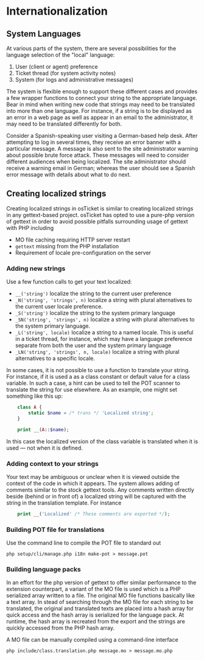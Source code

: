 Internationalization
====================

System Languages
----------------
At various parts of the system, there are several possibilities for the
language selection of the "local" language:

  1. User (client or agent) preference
  2. Ticket thread (for system activity notes)
  3. System (for logs and administrative messages)

The system is flexible enough to support these different cases and provides
a few wrapper functions to connect your string to the appropriate language.
Bear in mind when writing new code that strings may need to be translated
into more than one language. For instance, if a string is to be displayed as
an error in a web page as well as appear in an email to the administrator,
it may need to be translated differently for both.

Consider a Spanish-speaking user visiting a German-based help desk. After
attempting to log in several times, they receive an error banner with a
particular message. A message is also sent to the site administrator warning
about possible brute force attack. These messages will need to consider
different audiences when being localized. The site administrator should
receive a warning email in German; whereas the user should see a Spanish
error message with details about what to do next.

Creating localized strings
--------------------------
Creating localized strings in osTicket is similar to creating localized
strings in any gettext-based project. osTicket has opted to use a pure-php
version of gettext in order to avoid possible pitfalls surrounding usage of
gettext with PHP including

  * MO file caching requiring HTTP server restart
  * `gettext` missing from the PHP installation
  * Requirement of locale pre-configuration on the server

### Adding new strings

Use a few function calls to get your text localized:

  * `__('string')` localize the string to the current user preference
  * `_N('string', 'strings', n)` localize a string with plural alternatives
    to the current user locale preference.
  * `_S('string')` localize the string to the system primary language
  * `_SN('string', 'strings', n)` localize a string with plural alternatives
    to the system primary language.
  * `_L('string', locale)` localize a string to a named locale. This is
    useful in a ticket thread, for instance, which may have a language
    preference separate from both the user and the system primary language
  * `_LN('string', 'strings', n, locale)` localize a string with plural
    alternatives to a specific locale.

In some cases, it is not possible to use a function to translate your
string. For instance, if it is used a as a class constant or default value
for a class variable. In such a case, a hint can be used to tell the POT
scanner to translate the string for use elsewhere. As an example, one might
set something like this up:

```php
    class A {
        static $name = /* trans */ 'Localized string';
    }

    print __(A::$name);
```

In this case the localized version of the class variable is translated when
it is used — not when it is defined.

### Adding context to your strings

Your text may be ambiguous or unclear when it is viewed outside the context
of the code in which it appears. The system allows adding of comments
similar to the stock gettext tools. Any comments written directly beside
(behind or in front of) a localized string will be captured with the string
in the translation template. For instance

```php
    print __('Localized' /* These comments are exported */);
```

### Building POT file for translations

Use the command line to compile the POT file to standard out

    php setup/cli/manage.php i18n make-pot > message.pot

### Building language packs

In an effort for the php version of gettext to offer similar performance to
the extension counterpart, a variant of the MO file is used which is a PHP
serialized array written to a file. The original MO file functions basically
like a text array. In stead of searching through the MO file for each string
to be translated, the original and translated texts are placed into a hash
array for quick access and the hash array is serialized for the language
pack. At runtime, the hash array is recreated from the export and the
strings are quickly accessed from the PHP hash array.

A MO file can be manually compiled using a command-line interface

    php include/class.translation.php message.mo > message.mo.php
